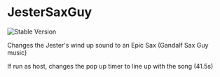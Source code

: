 # JesterSaxGuy

![Stable Version](https://img.shields.io/badge/version-v1.0.1-brightgreen)

Changes the Jester's wind up sound to an Epic Sax (Gandalf Sax Guy music)

If run as host, changes the pop up timer to line up with the song (41.5s)